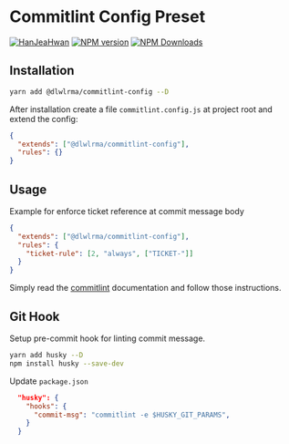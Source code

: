 # Commitlint Config Preset

[![HanJeaHwan](https://circleci.com/gh/hanjeahwan/lint-formatter-config.svg?style=shield&circle-token=65b771ace31fbc5f2bac533456890c5524624dc6)]()
[![NPM version](https://img.shields.io/npm/v/@dlwlrma/commitlint-config.svg)](https://www.npmjs.org/package/@dlwlrma/commitlint-config)
[![NPM Downloads](https://img.shields.io/npm/dm/@dlwlrma/commitlint-config.svg)](https://npmcharts.com/compare/@dlwlrma/commitlint-config?minimal=true)

## Installation

```bash
yarn add @dlwlrma/commitlint-config --D
```

After installation create a file `commitlint.config.js` at project root and extend the config:

```json
{
  "extends": ["@dlwlrma/commitlint-config"],
  "rules": {}
}
```

## Usage

Example for enforce ticket reference at commit message body

```json
{
  "extends": ["@dlwlrma/commitlint-config"],
  "rules": {
    "ticket-rule": [2, "always", ["TICKET-"]]
  }
}
```

Simply read the [commitlint](https://github.com/conventional-changelog/commitlint) documentation and follow those instructions.

## Git Hook

Setup pre-commit hook for linting commit message.

```bash
yarn add husky --D
npm install husky --save-dev
```

Update `package.json`

```json
  "husky": {
    "hooks": {
      "commit-msg": "commitlint -e $HUSKY_GIT_PARAMS",
    }
  }
```
